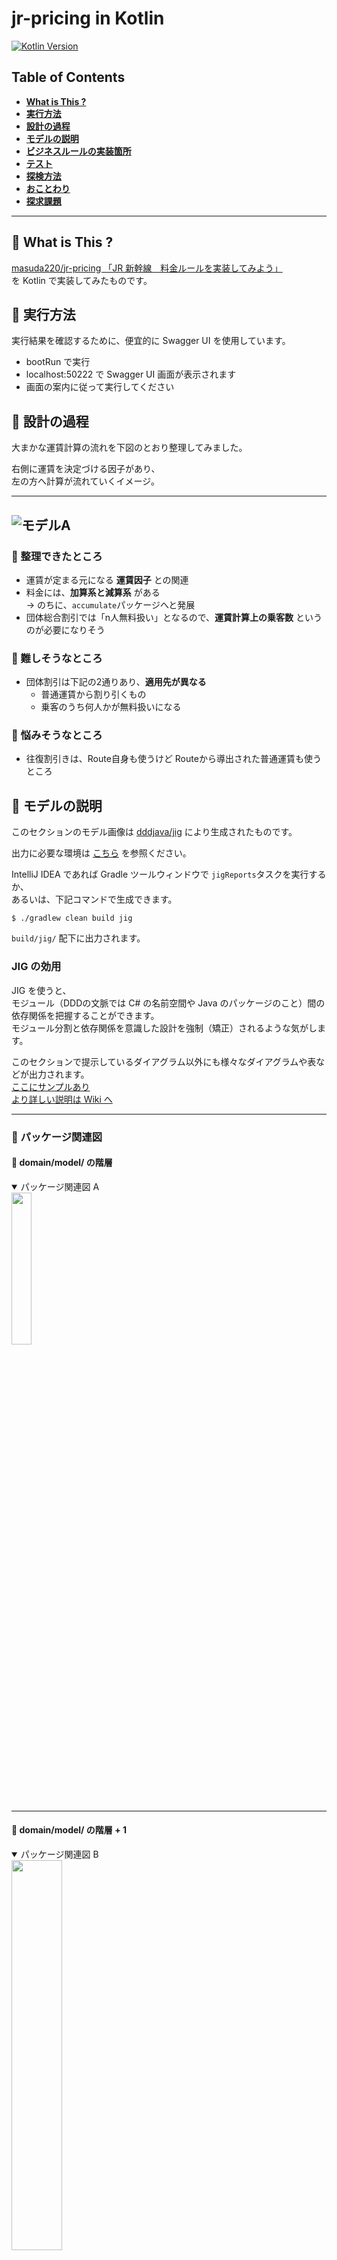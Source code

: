 
# jr-pricing in Kotlin


[![Kotlin Version](https://img.shields.io/badge/Kotlin-1.5.21-brightgreen)]()


## Table of Contents

* [**What is This ?**](#seedling-what-is-this-)
* [**実行方法**](#seedling-実行方法)
* [**設計の過程**](#seedling-設計の過程)
* [**モデルの説明**](#seedling-モデルの説明)
* [**ビジネスルールの実装箇所**](#seedling-ビジネスルールの実装箇所)
* [**テスト**](#seedling-テスト)
* [**探検方法**](#seedling-探検方法)
* [**おことわり**](#seedling-おことわり)
* [**探求課題**](#seedling-探求課題)

---

## :seedling: What is This ?

[masuda220/jr-pricing 「JR 新幹線　料金ルールを実装してみよう」](https://github.com/masuda220/jr-pricing)  
を Kotlin で実装してみたものです。



## :seedling: 実行方法

実行結果を確認するために、便宜的に Swagger UI を使用しています。

* bootRun で実行
* localhost:50222 で Swagger UI 画面が表示されます
* 画面の案内に従って実行してください



## :seedling: 設計の過程

大まかな運賃計算の流れを下図のとおり整理してみました。  

右側に運賃を決定づける因子があり、  
左の方へ計算が流れていくイメージ。  

---
![モデルA](guide/images/運賃計算モデル.svg)
---

### :leaves: 整理できたところ
* 運賃が定まる元になる __運賃因子__ との関連
* 料金には、__加算系と減算系__ がある  
  → のちに、`accumulate`パッケージへと発展
* 団体総合割引では「n人無料扱い」となるので、__運賃計算上の乗客数__ というのが必要になりそう

### :leaves: 難しそうなところ
* 団体割引は下記の2通りあり、__適用先が異なる__
  * 普通運賃から割り引くもの
  * 乗客のうち何人かが無料扱いになる

### :leaves: 悩みそうなところ
* 往復割引きは、Route自身も使うけど Routeから導出された普通運賃も使うところ



## :seedling: モデルの説明

このセクションのモデル画像は
[dddjava/jig](https://github.com/dddjava/Jig) により生成されたものです。 

出力に必要な環境は [こちら](https://github.com/dddjava/Jig#%E4%BD%BF%E3%81%84%E6%96%B9) を参照ください。  

IntelliJ IDEA であれば Gradle ツールウィンドウで `jigReports`タスクを実行するか、  
あるいは、下記コマンドで生成できます。

```
$ ./gradlew clean build jig
```

`build/jig/` 配下に出力されます。

### JIG の効用

JIG を使うと、  
モジュール（DDDの文脈では C# の名前空間や Java のパッケージのこと）間の依存関係を把握することができます。  
モジュール分割と依存関係を意識した設計を強制（矯正）されるような気がします。  

このセクションで提示しているダイアグラム以外にも様々なダイアグラムや表などが出力されます。  
[ここにサンプルあり](https://dddjava.github.io/jig/)  
[より詳しい説明は Wiki へ](https://github.com/dddjava/jig/wiki)  

---

### :leaves: パッケージ関連図

#### :palm_tree: domain/model/ の階層
<details open>
    <summary>パッケージ関連図 A</summary>
      <img src="guide/images/package-relation-depth6.svg" width="25%">
</details>

---
#### :palm_tree: domain/model/ の階層 + 1
<details open>
    <summary>パッケージ関連図 B</summary>
      <img src="guide/images/package-relation-depth7.svg" width="40%">
</details>

---

#### :palm_tree: domain/model/ の階層 + 2
<details open>
    <summary>パッケージ関連図 C</summary>
      <img src="guide/images/package-relation-depth8.svg" width="100%">
</details>

---

大きく、
* faresystem （運賃システム）パッケージ
* calculation （運賃計算）パッケージ

に分けて、運賃システムを使って運賃計算をするかたちにしています。

#### :herb: faresystem （運賃システム）パッケージ

`faresystem` （運賃システム）パッケージの構成は次の表の通り。

| パッケージ  |                    内容                    |
| ----------- | ------------------------------------------ |
| _foundation | 金額、日付、距離などの土台となる型         |
| factor      | 運賃計算のファクターとなるもの             |
| pricing     | 価格設定                                   |
| rule        | ファクターと価格設定を用いた運賃計算ルール |


#### :herb: calculation （運賃計算）パッケージ

`calculation` （運賃計算）パッケージで運賃計算をとりまとめている中心は次の2つです。

* `BasicFareCalculator`  
  * ファクターから普通運賃計算に必要な料金を導出
  * それらを累算して普通運賃を算出

* `ExpressFareCalculator`
  * ファクターから特急料金計算に必要な料金を導出
  * それらを累算して特急料金を算出


`calculation` （運賃計算）パッケージからは、  
`faresystem` （運賃システム）の `pricing`パッケージを直接は使っていないところはポイントかもしれません。


##### :palm_tree: 運賃計算のからくり

`BasicFareCalculator` や `ExpressFareCalculator` で導出といっているところは、  
実際には faresystem （運賃システム）の `rule`パッケージの運賃型を生成しています。  
`rule`パッケージの運賃型は `AccumulatableAmount` に準拠していて、  
`AccumulatableAmount`は、`accumulateAmount`関数を使って累算ができるようになっています。  
料金には「加算系」と「減算系」があり、  
どちらに準拠している料金かにより、加算／減算 されるしくみにしています。  

詳しくは、  
`accumulation`パッケージにあるクラスの説明を参照してください。


### :leaves: 相互参照が...

![モデルB](guide/images/package-relation-depth9.svg)

「累算」パッケージと「金額」パッケージ間で相互参照が発生しています。  
ただ、ここは特に問題ないと思っています。  
（何か問題がありそうなら教えてください）  

* つぶやき  
  `accumulation`パッケージと `amount`パッケージを1つのパッケージにまとめると解消できるし、  
  そうすると相互参照NGというのはある程度の目安という感じになるのかなと...  
  パッケージを分けるほどにパッケージ間相互参照は発生する可能性高くなりそう...  
  まぁ、パッケージ1つだとパッケージ相互参照しないのでそういうことか...



## :seedling: ビジネスルールの実装箇所

ふと思い立って、  
ビジネスルールを実装している箇所に `BIZ-RULE:` でマークしてみました。  
IntelliJ IDEA であれば、`⌘ + shift + F` で検索してみてください。

ほとんどは、`rule`パッケージに書かれているようです。  
`pricing`パッケージなどとも協調していますけれども。

ほぼほぼ、  
「ビジネスルールを確認したい場合は、`rule`パッケージまわりをみて、  
　具体的な価格設定については、`pricing`パッケージをみていけばいい」  
という構成になっていそうです。

ただ、`rule`パッケージ以外のところに実装しているビジネスルールもあり、  
置き場所として適切なのかは検証の必要がありそうですかね。  



## :seedling: テスト

プロダクトではないのでいまのところほぼ書いていません。  
が、一応ある程度の品質は保ちたいので、  
アプリケーション層に対してのテスト（`FareCalculationServiceTest`）を書いています。  
[microsoft/pict](https://github.com/Microsoft/pict) でケースを出した上で、  
さらに間引いたケースをテストしています。  
ある程度実装できた段階でテストを用意し、  
それを拠り所にリファクタリングしていった感じです。  

それと、ImmutableMap をプライシングテーブルとして利用していますが、  
キーとして期間を使用しているものについては、  
月日のオーバーラップチェックだけ書いています。  
* `GroupIndividualDiscountPricingTest`
* `SeasonDefTest`



## :seedling: 探検方法

* 入口から辿りたい場合は、  
  `FareApi`クラスの `fareFor`メソッドから辿れます  
  (com.example.rail.presentation.api.fare.FareApi)

* ビジネスルールの実装から探りたい場合は、  
  `rule`パッケージあたりから探るのがいいように思います  
  (com/example/rail/domain/model/faresystem/rule)


## :seedling: おことわり

要求仕様として解釈が間違っているところもあるかもしれませんが、  
ご容赦ください。  

---

## :seedling: 探求課題

### :leaves: 1. （リファクタリング） ルート別価格テーブルを1つに統一してみる

`com/example/rail/domain/model/faresystem/pricing/byRoute`パッケージをみると、  
普通運賃、特急指定席料金、のぞみプレミアムチャージ料金の3つの価格設定テーブルが定義されていて、  
新しいルートを登録するときに登録漏れが心配になります。  
という理由で、ルート別価格テーブルを1つに統一してみます。

対応版は、[quest/refactor-pricing-by-route ブランチ](https://github.com/blue-monk/study-DDD-JR-Pricing-Kotlin/tree/quest/refactor-pricing-by-route) です。



### :leaves: 2. （機能追加） 割引き適用した内容を表示してみる

実行結果を確認するために、便宜的に Swagger UI を使用していて、  
結果をプレーンテキストで表示していますが、  
割引きが発生してもその情報がありません。

```
経路　　　　　　　　Tokyo − SinOsaka
座席タイプ　　　　　Reserved
列車タイプ　　　　　Hikari
出発日　　　　　　　2021-02-15
行程タイプ　　　　　OneWay
人数　　　　　　　　大人 3 名,　小人 160 名
---------------------------------------------------------------------
大人片道普通運賃　　8,910 円
大人片道特急料金　　5,490 円
大人運賃合計　　　　14,400 円
大人適用人数　　　　0 名
大人運賃総合計　　　0 円
---------------------------------------------------------------------
小人片道普通運賃　　4,450 円
小人片道特急料金　　2,740 円
小人運賃合計　　　　7,190 円
小人適用人数　　　　159 名
小人運賃総合計　　　1,143,210 円
---------------------------------------------------------------------
お支払い金額合計　　1,143,210 円
```

どれだけ割引きが発生しているのかは情報として欲しい気がするので、  
対応してみます。

こんな感じ。
```
経路　　　　　　　　Tokyo − Himeji
座席タイプ　　　　　Reserved
列車タイプ　　　　　Nozomi
出発日　　　　　　　2021-01-16
行程タイプ　　　　　RoundTrip
人数　　　　　　　　大人 3 名,　小人 150 名
---------------------------------------------------------------------
大人往復普通運賃　　   18,020 円　　　　　往復割引 10 ％ 適用済み
大人往復特急料金　　   12,500 円　　　　　閑散期 -200 円 適用済み
大人運賃合計　　　　   30,520 円
大人適用人数　　　　        0 名　　　　　団体割引 大人 3 名様 無料扱い
大人運賃総合計　　　        0 円
---------------------------------------------------------------------
小人往復普通運賃　　    9,000 円　　　　　往復割引 10 ％ 適用済み
小人往復特急料金　　    6,240 円　　　　　閑散期 -200 円 適用済み
小人運賃合計　　　　   15,240 円
小人適用人数　　　　      149 名　　　　　団体割引 小人 1 名様 無料扱い
小人運賃総合計　　　2,270,760 円
---------------------------------------------------------------------
お支払い金額合計　　2,270,760 円
```

対応版は、[quest/discount-trail ブランチ](https://github.com/blue-monk/study-DDD-JR-Pricing-Kotlin/tree/quest/discount-trail) です。

